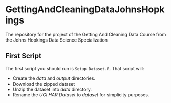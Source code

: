 # GettingAndCleaningDataJohnsHopkings
The repository for the project of the Getting And Cleaning Data Course from the Johns Hopkings Data Science Specialization

## First Script
The first script you should run is `Setup Dataset.R`. That script will:

- Create the *data* and *output* directories.
- Download the zipped dataset
- Unzip the dataset into *data* directory.
- Rename the *UCI HAR Dataset* to *dataset* for simplicity purposes.
